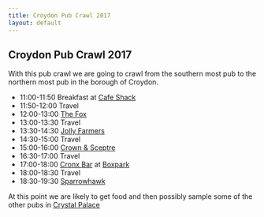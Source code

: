 ```yaml
---
title: Croydon Pub Crawl 2017
layout: default
---
```

## Croydon Pub Crawl 2017 ##

With this pub crawl we are going to crawl from the southern most pub to the northern most pub in the borough of Croydon.

- 11:00-11:50 Breakfast at [Cafe Shack](https://goo.gl/maps/YP4GPXpPDtq)
- 11:50-12:00 Travel
- 12:00-13:00 [The Fox](http://london.randomness.org.uk/wiki.cgi?Fox,_CR3_5QS)
- 13:00-13:30 Travel
- 13:30-14:30 [Jolly Farmers](http://www.jollyfarmers-purley.co.uk/)
- 14:30-15:00 Travel
- 15:00-16:00 [Crown & Sceptre](http://london.randomness.org.uk/wiki.cgi?Crown_And_Sceptre,_CR2_6RB)
- 16:30-17:00 Travel
- 17:00-18:00 [Cronx Bar](http://www.thecronx.com/#services) at [Boxpark](https://www.boxpark.co.uk/croydon/food-and-drink/the-cronx-brewery/)
- 18:00-18:30 Travel
- 18:30-19:30 [Sparrowhawk](http://thesparrowhawkpub.co.uk/)

At this point we are likely to get food and then possibly sample some of the other pubs in [Crystal Palace](http://london.randomness.org.uk/scripts/pubsearch.cgi?locale=Crystal+Palace&postal_district=&tube_distance=500&tube=&Search=Search)

